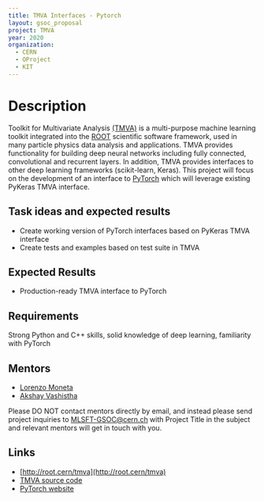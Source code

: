 ```yaml
---
title: TMVA Interfaces - Pytorch
layout: gsoc_proposal
project: TMVA
year: 2020
organization:
  - CERN
  - OProject
  - KIT
---
```


# Description

Toolkit for Multivariate Analysis [(TMVA)](http://root.cern/tmva) is a multi-purpose machine learning toolkit integrated into the [ROOT](http://root.cern)  scientific software framework, used in many particle physics data analysis and applications. TMVA provides functionality for building deep neural networks including fully connected, convolutional and recurrent layers. In addition, TMVA provides interfaces to other deep learning frameworks (scikit-learn, Keras). This project will focus on the development of an interface to [PyTorch](https://pytorch.org/) which will leverage existing PyKeras TMVA interface.


## Task ideas and expected results
 * Create working version of PyTorch interfaces based on PyKeras TMVA interface 
 * Create tests and examples based on test suite in TMVA

## Expected Results
 * Production-ready TMVA interface to PyTorch



## Requirements 
Strong Python and C++ skills, solid knowledge of deep learning, familiarity with PyTorch

## Mentors
  * [Lorenzo Moneta](mailto:Lorenzo.Moneta@cern.ch)
  * [Akshay Vashistha](mailto:akshayvashistha1995@gmail.com)

Please DO NOT contact mentors directly by email, and instead please send project inquiries to MLSFT-GSOC@cern.ch with Project Title in the subject and relevant mentors will get in touch with you. 

## Links
  * [http://root.cern/tmva](http://root.cern/tmva)
  * [TMVA source code](https://github.com/root-project/root/tree/master/tmva)
  * [PyTorch website](https://pytorch.org/)

